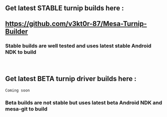 ## Get latest STABLE turnip builds here : <br><br> **https://github.com/v3kt0r-87/Mesa-Turnip-Builder**

### Stable builds are well tested and uses latest stable Android NDK to build

<br>

## Get latest BETA turnip driver builds here :

```Coming soon```

### Beta builds are not stable but uses latest beta Android NDK and mesa-git to build
